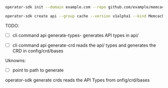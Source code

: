 ```bash
operator-sdk init --domain example.com --repo github.com/example/memcached-operator

operator-sdk create api --group cache --version v1alpha1 --kind Memcached --resource --controller
```

TODO:
- [ ] cli command api generate-types- generates API types in api/<version>

- [ ] cli command api generate-crd reads the api/<version> types and generates the CRD in config/crd/bases

Uknowns:
-  [ ] point to path to generate 


operator-sdk generate crds reads the API Types from onfig/crd/bases
